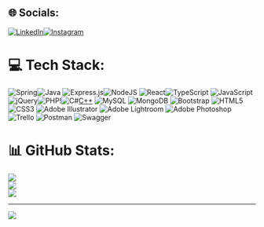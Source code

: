 
## 🌐 Socials:
[![LinkedIn](https://img.shields.io/badge/LinkedIn-%230077B5.svg?logo=linkedin&logoColor=white)](https://linkedin.com/in/teodora-markovic-08a896228)[![Instagram](https://img.shields.io/badge/Instagram-%23E4405F.svg?logo=Instagram&logoColor=white)](https://instagram.com/tm.photo__)  

# 💻 Tech Stack:
 ![Spring](https://img.shields.io/badge/spring-%236DB33F.svg?style=for-the-badge&logo=spring&logoColor=white)![Java](https://img.shields.io/badge/java-%23ED8B00.svg?style=for-the-badge&logo=java&logoColor=white) ![Express.js](https://img.shields.io/badge/express.js-%23404d59.svg?style=for-the-badge&logo=express&logoColor=%2361DAFB)![NodeJS](https://img.shields.io/badge/node.js-6DA55F?style=for-the-badge&logo=node.js&logoColor=white) ![React](https://img.shields.io/badge/react-%2320232a.svg?style=for-the-badge&logo=react&logoColor=%2361DAFB)![TypeScript](https://img.shields.io/badge/typescript-%23007ACC.svg?style=for-the-badge&logo=typescript&logoColor=white) ![JavaScript](https://img.shields.io/badge/javascript-%23323330.svg?style=for-the-badge&logo=javascript&logoColor=%23F7DF1E)![jQuery](https://img.shields.io/badge/jquery-%230769AD.svg?style=for-the-badge&logo=jquery&logoColor=white)![PHP](https://img.shields.io/badge/php-%23777BB4.svg?style=for-the-badge&logo=php&logoColor=white)!![C#](https://img.shields.io/badge/c%23-%23239120.svg?style=for-the-badge&logo=c-sharp&logoColor=white)[C++](https://img.shields.io/badge/c++-%2300599C.svg?style=for-the-badge&logo=c%2B%2B&logoColor=white)    ![MySQL](https://img.shields.io/badge/mysql-%2300f.svg?style=for-the-badge&logo=mysql&logoColor=white)  ![MongoDB](https://img.shields.io/badge/MongoDB-%234ea94b.svg?style=for-the-badge&logo=mongodb&logoColor=white) ![Bootstrap](https://img.shields.io/badge/bootstrap-%23563D7C.svg?style=for-the-badge&logo=bootstrap&logoColor=white)  ![HTML5](https://img.shields.io/badge/html5-%23E34F26.svg?style=for-the-badge&logo=html5&logoColor=white) ![CSS3](https://img.shields.io/badge/css3-%231572B6.svg?style=for-the-badge&logo=css3&logoColor=white)   ![Adobe Illustrator](https://img.shields.io/badge/adobeillustrator-%23FF9A00.svg?style=for-the-badge&logo=adobeillustrator&logoColor=white) ![Adobe Lightroom](https://img.shields.io/badge/Adobe%20Lightroom-31A8FF.svg?style=for-the-badge&logo=Adobe%20Lightroom&logoColor=white) ![Adobe Photoshop](https://img.shields.io/badge/adobephotoshop-%2331A8FF.svg?style=for-the-badge&logo=adobephotoshop&logoColor=white) ![Trello](https://img.shields.io/badge/Trello-%23026AA7.svg?style=for-the-badge&logo=Trello&logoColor=white) ![Postman](https://img.shields.io/badge/Postman-FF6C37?style=for-the-badge&logo=postman&logoColor=white) ![Swagger](https://img.shields.io/badge/-Swagger-%23Clojure?style=for-the-badge&logo=swagger&logoColor=white)
# 📊 GitHub Stats:
![](https://github-readme-stats.vercel.app/api?username=teodoramarkovic25&theme=dark&hide_border=false&include_all_commits=false&count_private=false)<br/>
![](https://github-readme-streak-stats.herokuapp.com/?user=teodoramarkovic25&theme=dark&hide_border=false)<br/>
![](https://github-readme-stats.vercel.app/api/top-langs/?username=teodoramarkovic25&theme=dark&hide_border=false&include_all_commits=false&count_private=false&layout=compact)

---
[![](https://visitcount.itsvg.in/api?id=teodoramarkovic25&icon=0&color=0)](https://visitcount.itsvg.in)

<!-- Proudly created with GPRM ( https://gprm.itsvg.in ) -->
